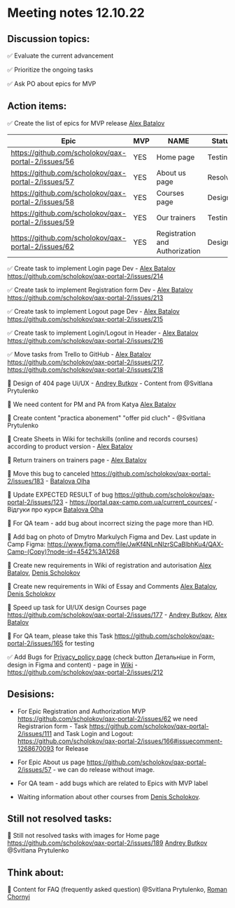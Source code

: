 # Meeting notes 12.10.22 

## Discussion topics:   

:white_check_mark: Evaluate the current advancement

:white_check_mark: Prioritize the ongoing tasks 

:white_check_mark: Ask PO about epics for MVP 

## Action items: 


:white_check_mark: Create the list of epics for MVP release [Alex Batalov](https://github.com/ABatalov)

| Epic                |    MVP  | NAME |Status |
|---------------------|---------|------|-------|   
|https://github.com/scholokov/qax-portal-2/issues/56 |YES| Home page| Testing|
|https://github.com/scholokov/qax-portal-2/issues/57|YES| About us page| Resolved|
|https://github.com/scholokov/qax-portal-2/issues/58|YES|Courses page |Design|
|https://github.com/scholokov/qax-portal-2/issues/59|YES| Our trainers|Testing|
|https://github.com/scholokov/qax-portal-2/issues/62|YES| Registration and Authorization|Design|  

:white_check_mark: Create task to implement Login page Dev - [Alex Batalov](https://github.com/ABatalov) https://github.com/scholokov/qax-portal-2/issues/214 

:white_check_mark: Create task to implement Registration form Dev - [Alex Batalov](https://github.com/ABatalov) https://github.com/scholokov/qax-portal-2/issues/213 

:white_check_mark: Create task to implement Logout page Dev - [Alex Batalov](https://github.com/ABatalov) https://github.com/scholokov/qax-portal-2/issues/215 

:white_check_mark: Create task to implement Login/Logout in Header - [Alex Batalov](https://github.com/ABatalov)  https://github.com/scholokov/qax-portal-2/issues/216

:white_check_mark: Move tasks from Trello to GitHub - [Alex Batalov](https://github.com/ABatalov) https://github.com/scholokov/qax-portal-2/issues/217, https://github.com/scholokov/qax-portal-2/issues/218  

:black_square_button: Design of 404 page Ui/UX - [Andrey Butkov](https://github.com/ButKoff) - Content from @Svitlana Prytulenko 

:black_square_button: We need content for PM and PA from Katya  [Alex Batalov](https://github.com/ABatalov) 

:black_square_button: Create content "practica abonement" "offer pid cluch" - @Svitlana Prytulenko 

:black_square_button: Create Sheets in Wiki for techskills (online and records courses) according to product version - [Alex Batalov](https://github.com/ABatalov) 

:black_square_button: Return trainers on trainers page - [Alex Batalov](https://github.com/ABatalov)  

:black_square_button: Move this bug to canceled https://github.com/scholokov/qax-portal-2/issues/183 - [Batalova Olha](https://github.com/BatalovaOlha) 

:black_square_button: Update EXPECTED RESULT of bug https://github.com/scholokov/qax-portal-2/issues/123 - https://portal.qax-camp.com.ua/current_cources/ - Відгуки про курси [Batalova Olha](https://github.com/BatalovaOlha)

:black_square_button: For QA team - add bug about incorrect sizing the page more than HD.  

:black_square_button: Add bag on photo of Dmytro Markulych Figma and Dev. Last update in Camp Figma:  https://www.figma.com/file/JwKf4NLnNlzrSCaBlbhKu4/QAX-Camp-(Copy)?node-id=4542%3A1268

:black_square_button: Create new requirements in Wiki of registration and autorisation [Alex Batalov](https://github.com/ABatalov), [Denis Scholokov](https://github.com/scholokov) 

:black_square_button: Create new requirements in Wiki of Essay and Comments [Alex Batalov](https://github.com/ABatalov), [Denis Scholokov](https://github.com/scholokov)   

:black_square_button: Speed up task for UI/UX design Courses page  https://github.com/scholokov/qax-portal-2/issues/177 - [Andrey Butkov](https://github.com/ButKoff), [Alex Batalov](https://github.com/ABatalov) 

:black_square_button: For QA team, please take this Task  https://github.com/scholokov/qax-portal-2/issues/165 for testing 

:white_check_mark: Add Bugs for [Privacy_policy page](https://portal.qax-camp.com.ua/privacy_policy/) (check button Детальніше in Form, design in Figma and content) - page in [Wiki](https://github.com/scholokov/qax-portal-2/wiki/Privacy-policy) - https://github.com/scholokov/qax-portal-2/issues/212

## Desisions: 

- For Epic Registration and Authorization MVP https://github.com/scholokov/qax-portal-2/issues/62 we need Registrarion form - Task https://github.com/scholokov/qax-portal-2/issues/111 and Task Login and Logout: https://github.com/scholokov/qax-portal-2/issues/166#issuecomment-1268670093 for Release 

- For Epic About us page https://github.com/scholokov/qax-portal-2/issues/57 - we can do release without image. 

- For QA team - add bugs which are related to Epics with MVP label 

- Waiting information about other courses from [Denis Scholokov](https://github.com/scholokov). 



## Still not resolved tasks:   

:black_square_button: Still not resolved tasks with images for Home page https://github.com/scholokov/qax-portal-2/issues/189 [Andrey Butkov](https://github.com/ButKoff) @Svitlana Prytulenko 

## Think about:   

:black_square_button: Content for FAQ (frequently asked question) @Svitlana Prytulenko, [Roman Chornyi](https://github.com/RChornyi) 



